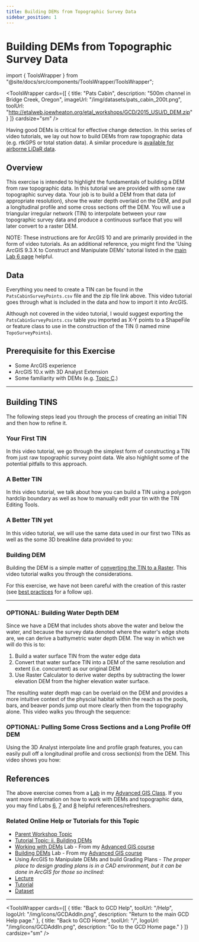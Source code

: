 ```yaml
---
title: Building DEMs from Topographic Survey Data
sidebar_position: 1
---
```




# Building DEMs from Topographic Survey Data

import { ToolsWrapper } from "@site/docs/src/components/ToolsWrapper/ToolsWrapper";

<ToolsWrapper
  cards={[
    {
      title: "Pats Cabin",
      description: "500m channel in Bridge Creek, Oregon",
      imageUrl: "/img/datasets/pats_cabin_200t.png",
      toolUrl: "http://etalweb.joewheaton.org/etal_workshops/GCD/2015_USU/D_DEM.zip"
    }
  ]}
  cardsize="sm"
/>

Having good DEMs is critical for effective change detection. In this series of video tutorials, we lay out how to build DEMs from raw topographic data (e.g. rtkGPS or total station data). A similar procedure is [available for airborne LiDaR data](http://gis.joewheaton.org/assignments/labs/lab-07---building-dems/task-4).


## Overview

This exercise is intended to highlight the fundamentals of building a DEM from raw topographic data. In this tutorial we are provided with some raw topographic survey data. Your job is to build a DEM from that data (of appropriate resolution), show the water depth overlaid on the DEM, and pull a longitudinal profile and some cross sections off the DEM. You will use a triangular irregular network (TIN) to interpolate between your raw topographic survey data and produce a continuous surface that you will later convert to a raster DEM.

NOTE: These instructions are for ArcGIS 10 and are primarily provided in the form of video tutorials. As an additional reference, you might find the 'Using ArcGIS 9.3.X to Construct and Manipulate DEMs' tutorial listed in the [main Lab 6 page](http://gis.joewheaton.org/assignments/labs/lab06-1#TOC-Follow-up-Activities:) helpful.


## Data

Everything you need to create a TIN can be found in the `PatsCabinSurveyPoints.csv` file and the zip file link above. This video tutorial goes through what is included in the data and how to import it into ArcGIS.

Although not covered in the video tutorial, I would suggest exporting the `PatsCabinSurveyPoints.csv` table you imported as X-Y points to a ShapeFile or feature class to use in the construction of the TIN (I named mine `TopoSurveyPoints`).



<YouTubeEmbed videoId="jb-UY6S6r8I" title="Pats Cabin Data Overview" />

## Prerequisite for this Exercise

- Some ArcGIS experience
- ArcGIS 10.x with 3D Analyst Extension
- Some familiarity with DEMs (e.g. [Topic C](/Help/Workshops/workshop-topics/versions/3-day-workshop/1-Principles/b-review-of-topographic-data-sources-surveys).)

------


## Building TINS

The following steps lead you through the process of creating an initial TIN and then how to refine it.


### Your First TIN

In this video tutorial, we go through the simplest form of constructing a TIN from just raw topographic survey point data. We also highlight some of the potential pitfalls to this approach.

<YouTubeEmbed videoId="FrXqYazKuAk" title="Your First TIN" />


### A Better TIN

In this video tutorial, we talk about how you can build a TIN using a polygon hardclip boundary as well as how to manually edit your tin with the TIN Editing Tools.

<YouTubeEmbed videoId="LoK6lazwGqM" title="A Better TIN" />


### A Better TIN yet

In this video tutorial, we will use the same data used in our first two TINs as well as the some 3D breakline data provided to you:

<YouTubeEmbed videoId="x3iCJ9xBocE" title="A Better TIN yet" />


### Building DEM

Building the DEM is a simple matter of [converting the TIN to a Raster](http://help.arcgis.com/en/arcgisdesktop/10.0/help/index.html#//00q900000077000000.htm). This video tutorial walks you through the considerations.

<YouTubeEmbed videoId="cORkIYUp3_U" title="Building DEM" />

For this exercise, we have not been careful with the creation of this raster (see [best practices](/gcd-concepts/data-preparation---best-practices) for a follow up).

------


### OPTIONAL: Building Water Depth DEM

Since we have a DEM that includes shots above the water and below the water, and because the survey data denoted where the water's edge shots are, we can derive a bathymetric water depth DEM. The way in which we will do this is to:

1. Build a water surface TIN from the water edge data
2. Convert that water surface TIN into a DEM of the same resolution and extent (i.e. concurrent) as our original DEM
3. Use Raster Calculator to derive water depths by subtracting the lower elevation DEM from the higher elevation water surface.

The resulting water depth map can be overlaid on the DEM and provides a more intuitive context of the physcial habitat within the reach as the pools, bars, and beaver ponds jump out more clearly then from the topography alone. This video walks you through the sequence:

<YouTubeEmbed videoId="hSGW9p570Y8" title="Building Water Depth DEM" />


### OPTIONAL: Pulling Some Cross Sections and a Long Profile Off DEM

Using the 3D Analyst interpolate line and profile graph features, you can easily pull off a longitudinal profile and cross section(s) from the DEM. This video shows you how:

<YouTubeEmbed videoId="Kv263FBGJnE" title="Cross Sections and Long Profile" />


## References

The above exercise comes from a [Lab](http://gis.joewheaton.org/assignments/labs/lab06-1) in my [Advanced GIS Class](http://gis.joewheaton.org/assignments/labs/lab08). If you want more information on how to work with DEMs and topographic data, you may find Labs [6](http://gis.joewheaton.org/assignments/labs/lab06-1), [7](http://gis.joewheaton.org/assignments/labs/lab-07---building-dems) and [8](http://gis.joewheaton.org/assignments/labs/lab08) helpful references/refreshers.

### Related Online Help or Tutorials for this Topic

- [Parent Workshop Topic](/Help/Workshops/workshop-topics/versions/3-day-workshop/1-Principles/c-review-of-building-surfaces-from-raw-data)
- [Tutorial Topic: ii. Building DEMs](/tutorials--how-to/ii-building-dems)
- [Working with DEMs](http://gis.joewheaton.org/assignments/labs/lab06-1) Lab - From my [Advanced GIS course](http://gis.joewheaton.org/)
- [Building DEMs](http://gis.joewheaton.org/assignments/labs/lab-07---building-dems) Lab - From my [Advanced GIS course](http://gis.joewheaton.org/)
- Using ArcGIS to Manipulate DEMs and build Grading Plans - *The proper place to design grading plans is in a CAD environment, but it can be done in ArcGIS for those so inclined:*
- [Lecture](http://etal.usu.edu/ICRRR/PartII/2010/Part_II/D1_JMW.pdf)
- [Tutorial](http://etal.usu.edu/ICRRR/PartII/2010/Part_II/ICRRR_D2_Topo_Excercise.pdf)
- [Dataset](http://etal.usu.edu/ICRRR/PartII/2010/Part_II/ProvoTopoData.zip)

------

<ToolsWrapper
  cards={[
    {
      title: "Back to GCD Help",
      toolUrl: "/Help",
      logoUrl: "/img/icons/GCDAddIn.png",
      description: "Return to the main GCD Help page."
    },
    {
      title: "Back to GCD Home",
      toolUrl: "/",
      logoUrl: "/img/icons/GCDAddIn.png",
      description: "Go to the GCD Home page."
    }
  ]}
  cardsize="sm"
/>